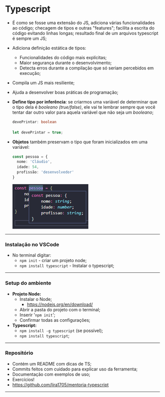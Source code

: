 # Typescript

- É como se fosse uma extensão do JS, adiciona várias funcionalidades ao código; checagem de tipos e outras "features"; facilita a escrita do código evitando linhas longas; resultado final de um arquivos typescript é sempre um JS;

- Adiciona definição estática de tipos:
  - Funcionalidades do código mais explícitas;
  - Maior segurança durante o desenvolvimento;
  - Detecta erros durante a compilação que só seriam percebidos em execução;

- Compila um JS mais resiliente;

- Ajuda a desenvolver boas práticas de programação;

- **Define tipo por inferência**: se criarmos uma variável de determinar que o tipo dela é *booleano (true/false)*, ele vai te lembrar sempre que você tentar dar outro valor para aquela variável que não seja um *booleano*;

  ```typescript
  devePrintar: boolean

  let devePrintar = true;
  ```

- **Objetos** também preservam o tipo que foram inicializados em uma variável:

  ```typescript
  const pessoa = {
  	nome: 'Cláudio',
  	idade: 54,
  	profissão: 'desenvolvedor'
  }
  ```

  ![tipo1](img/tipo1.jpg)






---



### Instalação no VSCode

- No terminal digitar: 
  - `npm init` - criar um projeto node;
  - `npm install typescript` - Instalar o typescript;


---



### Setup do ambiente

- **Projeto Node:**
  - Instalar o Node;
    - https://nodejs.org/en/download/
  - Abrir a pasta do projeto com o terminal;
  - Inserir '`npm init`';
  - Confirmar todas as configurações;
- **Typescript:**
  - `npm install -g typescript` (se possível);
  - `npm install typescript`;

---



### Repositório

- Contém um README com dicas de TS;
- Commits feitos com cuidado para explicar uso da ferramenta;
- Documentação com exemplos de uso;
- Exercícios! 
- https://github.com/lira1705/mentoria-typescript

---







